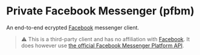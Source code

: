 # Private Facebook Messenger (pfbm)

An end-to-end ecrypted [Facebook][fb] messenger client.

> ⚠ This is a third-party client and has no affiliation with [Facebook][fb]. It does however use [the official Facebook Messenger Platform API][messenger-platform-api].

[fb]: https://facebook.com
[messenger-platform-api]: https://developers.facebook.com/docs/messenger-platform
